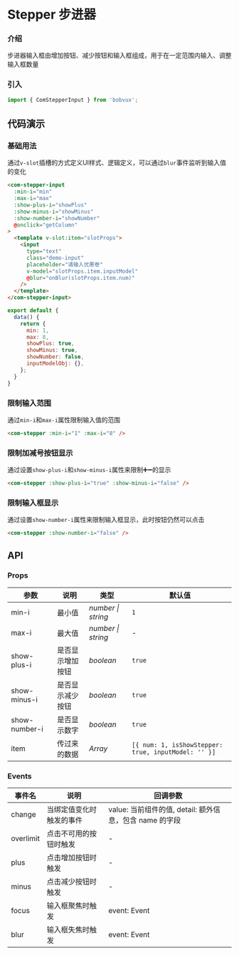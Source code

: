 # Stepper 步进器

### 介绍

步进器输入框由增加按钮、减少按钮和输入框组成，用于在一定范围内输入、调整输入框数量

### 引入

```js
import { ComStepperInput } from 'bobvux';
```

## 代码演示

### 基础用法

通过`v-slot`插槽的方式定义UI样式、逻辑定义，可以通过`blur`事件监听到输入值的变化

```html
<com-stepper-input
  :min-i="min"
  :max-i="max"
  :show-plus-i="showPlus"
  :show-minus-i="showMinus"
  :show-number-i="showNumber"
  @onclick="getColumn"
>
  <template v-slot:item="slotProps">
    <input
      type="text"
      class="demo-input"
      placeholder="请输入优惠卷"
      v-model="slotProps.item.inputModel"
      @blur="onBlur(slotProps.item.num)"
    />
  </template>
</com-stepper-input>
```

```js
export default {
  data() {
    return {
      min: 1,
      max: 8,
      showPlus: true,
      showMinus: true,
      showNumber: false,
      inputModelObj: {},
    };
  }
}
```

### 限制输入范围

通过`min-i`和`max-i`属性限制输入值的范围

```html
<com-stepper :min-i="1" :max-i="8" />
```

### 限制加减号按钮显示

通过设置`show-plus-i`和`show-minus-i`属性来限制➕➖的显示

```html
<com-stepper :show-plus-i="true" :show-minus-i="false" />
```

### 限制输入框显示

通过设置`show-number-i`属性来限制输入框显示，此时按钮仍然可以点击

```html
<com-stepper :show-number-i="false" />
```

## API

### Props

| 参数 | 说明 | 类型 | 默认值 |
|------|------|------|------|
| min-i | 最小值 | *number \| string* | `1` |
| max-i | 最大值 | *number \| string* | - |
| show-plus-i | 是否显示增加按钮 | *boolean* | `true` |
| show-minus-i | 是否显示减少按钮 | *boolean* | `true` |
| show-number-i | 是否显示数字 | *boolean* | `true` |
| item | 传过来的数据 | *Array* | `[{ num: 1, isShowStepper: true, inputModel: '' }]` |

### Events

| 事件名 | 说明 | 回调参数 |
|------|------|------|
| change | 当绑定值变化时触发的事件 | value: 当前组件的值, detail: 额外信息，包含 name 的字段 |
| overlimit | 点击不可用的按钮时触发 | - |
| plus | 点击增加按钮时触发 | - |
| minus | 点击减少按钮时触发 | - |
| focus | 输入框聚焦时触发 | event: Event |
| blur | 输入框失焦时触发 | event: Event |
